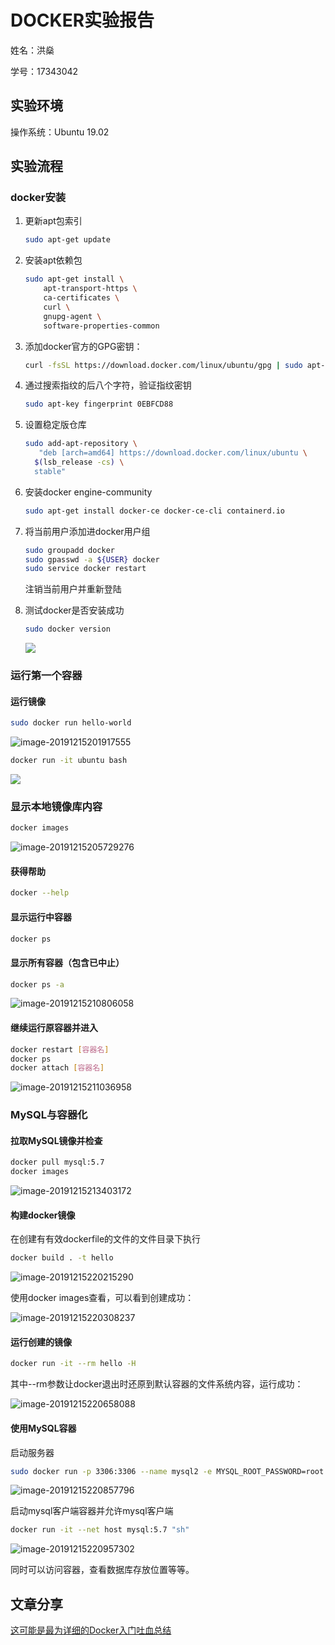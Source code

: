 # DOCKER实验报告

姓名：洪燊

学号：17343042



## 实验环境

操作系统：Ubuntu 19.02

## 实验流程

### docker安装

1. 更新apt包索引

   ```bash
   sudo apt-get update
   ```

2. 安装apt依赖包

   ```bash
   sudo apt-get install \
       apt-transport-https \
       ca-certificates \
       curl \
       gnupg-agent \
       software-properties-common
   ```

3. 添加docker官方的GPG密钥：

   ```bash
   curl -fsSL https://download.docker.com/linux/ubuntu/gpg | sudo apt-key add -
   ```

4. 通过搜索指纹的后八个字符，验证指纹密钥

   ``` bash
   sudo apt-key fingerprint 0EBFCD88
   ```

5. 设置稳定版仓库

   ```bash
   sudo add-apt-repository \
      "deb [arch=amd64] https://download.docker.com/linux/ubuntu \
     $(lsb_release -cs) \
     stable"
   ```

6. 安装docker engine-community

   ```bash
   sudo apt-get install docker-ce docker-ce-cli containerd.io
   ```

7. 将当前用户添加进docker用户组

   ```bash
   sudo groupadd docker
   sudo gpasswd -a ${USER} docker
   sudo service docker restart
   ```

   注销当前用户并重新登陆

8. 测试docker是否安装成功

   ```bash
   sudo docker version
   ```

   ![](img/image-20191215201607669.png)

### 运行第一个容器

#### 运行镜像

```bash
sudo docker run hello-world
```

![image-20191215201917555](img/image-20191215201917555.png)

```bash
docker run -it ubuntu bash
```

![](img/image-20191215204623938.png)

### 显示本地镜像库内容

```bash
docker images
```

![image-20191215205729276](img/image-20191215205729276.png)

#### 获得帮助

```bash
docker --help
```

#### 显示运行中容器

```bash
docker ps
```

#### 显示所有容器（包含已中止）

```bash
docker ps -a
```



![image-20191215210806058](img/image-20191215210806058.png)

####  继续运行原容器并进入

```bash
docker restart [容器名]
docker ps
docker attach [容器名]
```

![image-20191215211036958](img/image-20191215211036958.png)

### MySQL与容器化

#### 拉取MySQL镜像并检查

```bash
docker pull mysql:5.7
docker images
```

![image-20191215213403172](img/image-20191215213403172.png)

#### 构建docker镜像

在创建有有效dockerfile的文件的文件目录下执行

```bash
docker build . -t hello
```

![image-20191215220215290](img/image-20191215220215290.png)

使用docker images查看，可以看到创建成功：

![image-20191215220308237](img/image-20191215220308237.png)

#### 运行创建的镜像

```bash
docker run -it --rm hello -H  
```

其中--rm参数让docker退出时还原到默认容器的文件系统内容，运行成功：

![image-20191215220658088](img/image-20191215220658088.png)

#### 使用MySQL容器

启动服务器

```bash
sudo docker run -p 3306:3306 --name mysql2 -e MYSQL_ROOT_PASSWORD=root -d mysql:5.7
```

![image-20191215220857796](img/image-20191215220857796.png)

启动mysql客户端容器并允许mysql客户端

```bash
docker run -it --net host mysql:5.7 "sh"
```

![image-20191215220957302](img/image-20191215220957302.png)

同时可以访问容器，查看数据库存放位置等等。

## 文章分享

[这可能是最为详细的Docker入门吐血总结](https://blog.csdn.net/deng624796905/article/details/86493330)



